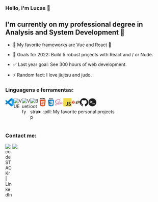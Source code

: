 ### Hello, i'm  Lucas 👋

## I'm currently on my professional degree in Analysis and System Development 🍒

- 🌱 My favorite frameworks are Vue and React 🌱
- 🥅 Goals for 2022: Build 5 robust projects with React and / or Node.
- ✅ Last year goal: See 300 hours of web development.

- ⚡ Random fact: I love jiujtsu and judo.


### Linguagens e ferramentas:

<img align="left" alt="Visual Studio Code" width="26px" src="https://raw.githubusercontent.com/github/explore/80688e429a7d4ef2fca1e82350fe8e3517d3494d/topics/visual-studio-code/visual-studio-code.png" />
<img align="left" alt="VUE" width="26px" src="https://cdn.iconscout.com/icon/free/png-256/vue-282497.png" />
<img align="left" alt="Vuetify" width="26px" src="https://styles.redditmedia.com/t5_3nu8v/styles/communityIcon_zuqnf4r5ml111.png" />
<img align="left" alt="Bootstrap" width="26px" src="https://img.icons8.com/color/452/bootstrap.png" />
<img align="left" alt="HTML5" width="26px" src="https://raw.githubusercontent.com/github/explore/80688e429a7d4ef2fca1e82350fe8e3517d3494d/topics/html/html.png" />
<img align="left" alt="CSS3" width="26px" src="https://raw.githubusercontent.com/github/explore/80688e429a7d4ef2fca1e82350fe8e3517d3494d/topics/css/css.png" />
<img align="left" alt="Sass" width="26px" src="https://raw.githubusercontent.com/github/explore/80688e429a7d4ef2fca1e82350fe8e3517d3494d/topics/sass/sass.png" />
<img align="left" alt="JavaScript" width="26px" src="https://raw.githubusercontent.com/github/explore/80688e429a7d4ef2fca1e82350fe8e3517d3494d/topics/javascript/javascript.png" />
<img align="left" alt="Git" width="26px" src="https://raw.githubusercontent.com/github/explore/80688e429a7d4ef2fca1e82350fe8e3517d3494d/topics/git/git.png" />
<img align="left" alt="GitHub" width="26px" src="https://raw.githubusercontent.com/github/explore/78df643247d429f6cc873026c0622819ad797942/topics/github/github.png" />
<img align="left" alt="Terminal" width="26px" src="https://raw.githubusercontent.com/github/explore/80688e429a7d4ef2fca1e82350fe8e3517d3494d/topics/terminal/terminal.png" />

<br />
<br />

<details>
  <summary>:pill: My favorite personal projects  </summary>

<!--START_SECTION:activity-->
1. 🎮 <a href="https://pedroararipe.github.io/flying-bird/" target="_blank">Flappy Bird Clone</a>
2. ⚡ <a href="pedroararipe.github.io/workers-list/" target="_blank">Workers List</a>
<!--END_SECTION:activity-->

</details>

<br />
<br />

### Contact me:

[<img align="left" alt="codeSTACKr | LinkedIn" width="22px" src="https://cdn.jsdelivr.net/npm/simple-icons@v3/icons/linkedin.svg" />][linkedin]
<!-- [<img align="left" alt="codeSTACKr.com" width="22px" src=" https://raw.githubusercontent.com/iconic/open-iconic/master/svg/globe.svg" />][portfolio] -->
<!-- [<img align="left" alt="codeSTACKr.com" width="22px" src=" https://raw.githubusercontent.com/iconic/open-iconic/master/svg/globe.svg" />][email] -->
<a href="mailto:pedro.lucx@gmail.com"><img src="https://cdn.cdnlogo.com/logos/g/24/gmail-icon.svg" width="26px"></a>
<br />

[linkedin]: https://www.linkedin.com/in/pedro-lucas-araripe-silva-61724b20b/
